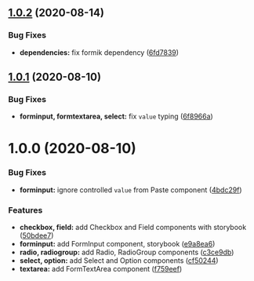 ## [1.0.2](https://github.com/vnguyen94/formik-paste/compare/v1.0.1...v1.0.2) (2020-08-14)


### Bug Fixes

* **dependencies:** fix formik dependency ([6fd7839](https://github.com/vnguyen94/formik-paste/commit/6fd783923a60c1a426d7aa0731fffdcd8340a061))

## [1.0.1](https://github.com/vnguyen94/formik-paste/compare/v1.0.0...v1.0.1) (2020-08-10)


### Bug Fixes

* **forminput, formtextarea, select:** fix `value` typing ([6f8966a](https://github.com/vnguyen94/formik-paste/commit/6f8966a476c1823b4d3ae9b1576fa822bb992573))

# 1.0.0 (2020-08-10)


### Bug Fixes

* **forminput:** ignore controlled `value` from Paste component ([4bdc29f](https://github.com/vnguyen94/formik-paste/commit/4bdc29f7f390c17fe6cd70af598b2912b4064d74))


### Features

* **checkbox, field:** add Checkbox and Field components with storybook ([50bdee7](https://github.com/vnguyen94/formik-paste/commit/50bdee799e591d5291229a81147e66fd0ab3f3cd))
* **forminput:** add FormInput component, storybook ([e9a8ea6](https://github.com/vnguyen94/formik-paste/commit/e9a8ea6af4c73cce63f7c957b5f0e370d1cf833f))
* **radio, radiogroup:** add Radio, RadioGroup components ([c3ce9db](https://github.com/vnguyen94/formik-paste/commit/c3ce9db0c9db59c00039b4f57d4c7d7410158bc5))
* **select, option:** add Select and Option components ([cf50244](https://github.com/vnguyen94/formik-paste/commit/cf5024425922ae1a8bb2c4c28bffc6c328973e2b))
* **textarea:** add FormTextArea component ([f759eef](https://github.com/vnguyen94/formik-paste/commit/f759eef534c5dc6367e85442f6b05f7c9786333c))
